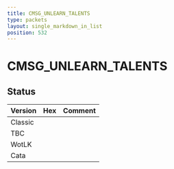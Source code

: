 ```yaml
---
title: CMSG_UNLEARN_TALENTS
type: packets
layout: single_markdown_in_list
position: 532
---
```


# CMSG_UNLEARN_TALENTS

## Status

Version | Hex | Comment
---------- | ---------- | ---------- 
Classic |  |  
TBC |  |  
WotLK |  |  
Cata |  |  
